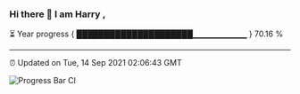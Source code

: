 ### Hi there 👋 I am Harry , 

⏳ Year progress { █████████████████████▁▁▁▁▁▁▁▁▁ } 70.16 %

---

⏰ Updated on Tue, 14 Sep 2021 02:06:43 GMT

![Progress Bar CI](https://github.com/duykhang68/duykhang68/workflows/Progress%20Bar%20CI/badge.svg)

